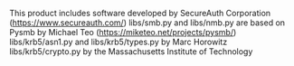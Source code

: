 


This product includes software developed by SecureAuth Corporation (https://www.secureauth.com/)
libs/smb.py and libs/nmb.py are based on Pysmb by Michael Teo (https://miketeo.net/projects/pysmb/)
libs/krb5/asn1.py and libs/krb5/types.py by Marc Horowitz
libs/krb5/crypto.py by the Massachusetts Institute of Technology